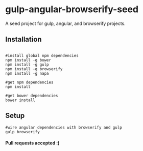 gulp-angular-browserify-seed
============================

A seed project for gulp, angular, and browserify projects.

## Installation
```

#install global npm dependencies
npm install -g bower
npm install -g gulp
npm install -g browserify
npm install -g napa

#get npm dependencies
npm install

#get bower dependencies
bower install

```
## Setup
```
#wire angular dependencies with browserify and gulp
gulp browserify
```

#### Pull requests accepted :)
